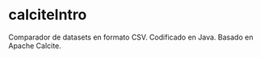 # calciteIntro
Comparador de datasets en formato CSV. Codificado en Java. Basado en Apache Calcite. 
